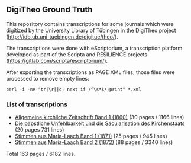 ## DigiTheo Ground Truth

This repository contains transcriptions for some journals which were digitized
by the University Library of Tübingen in the DigiTheo project
(http://idb.ub.uni-tuebingen.de/digitue/theo/).

The transcriptions were done with eScriptorium, a transcription platform
developed as part of the Scripta and RESILIENCE projects
(https://gitlab.com/scripta/escriptorium/).

After exporting the transcriptions as PAGE XML files, those files were
processed to remove empty lines:

    perl -i -ne "tr|\r||d; next if /^\s*$/;print" *.xml

### List of transcriptions

- [Allgemeine kirchliche Zeitschrift Band 1 (1860)](http://idb.ub.uni-tuebingen.de/opendigi/akzs_1860) (30 pages / 1166 lines)
- [Die päpstliche Unfehlbarkeit und die Säcularisation des Kirchenstaats](http://idb.ub.uni-tuebingen.de/opendigi/zeller1871) (20 pages 731 lines)
- [Stimmen aus Maria-Laach Band 1 (1871)](http://idb.ub.uni-tuebingen.de/opendigi/stml_1871_01) (25 pages / 945 lines)
- [Stimmen aus Maria-Laach Band 2 (1872)](http://idb.ub.uni-tuebingen.de/opendigi/stml_1872_02) (88 pages / 3340 lines)

Total 163 pages / 6182 lines.
